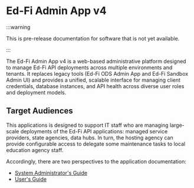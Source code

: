 # Ed-Fi Admin App v4

:::warning

This is pre-release documentation for software that is not yet available.

:::

The Ed-Fi Admin App v4 is a web-based administrative platform designed to manage
Ed-Fi API deployments across multiple environments and tenants. It replaces
legacy tools (Ed-Fi ODS Admin App and Ed-Fi Sandbox Admin UI) and provides a
unified, scalable interface for managing client credentials, database instances,
and API health across diverse user roles and deployment models.

## Target Audiences

This applications is designed to support IT staff who are managing large-scale
deployments of the Ed-Fi API applications: managed service providers, state
agencies, data hubs. In turn, the hosting agency can provide configurable access
to delegate some maintenance tasks to local education agency staff.

Accordingly, there are two perspectives to the application documentation:

* [System Administrator's Guide](./system-adminstrators/readme.md)
* [User's Guide](./user-guide/readme.md)
